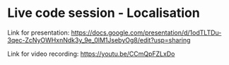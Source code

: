# Live code session - Localisation

Link for presentation:
https://docs.google.com/presentation/d/1odTLTDu-3qec-ZcNyOWHxnNdk3y_9e_0lM1JsebyOg8/edit?usp=sharing

Link for video recording:
https://youtu.be/CCmQpFZLxDo
